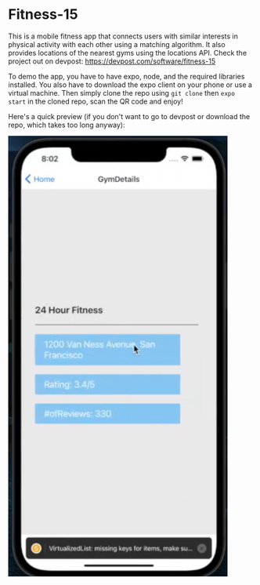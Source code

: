 # Fitness-15

This is a mobile fitness app that connects users with similar interests in physical activity with each other using a matching algorithm. It also provides locations of the nearest gyms using the locations API. Check the project out on devpost: https://devpost.com/software/fitness-15

To demo the app, you have to have expo, node, and the required libraries installed. You also have to download the expo client on your phone or use a virtual machine. Then simply clone the repo using `git clone` then `expo start` in the cloned repo, scan the QR code and enjoy!

Here's a quick preview (if you don't want to go to devpost or download the repo, which takes too long anyway):

<img src="README_imgs/gym.png"></img>
